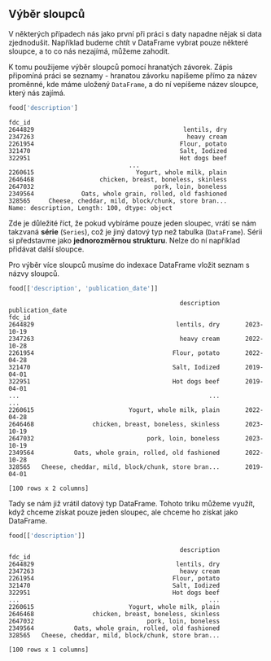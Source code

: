 ## Výběr sloupců

V některých případech nás jako první při práci s daty napadne nějak si data zjednodušit. Například budeme chtít v DataFrame vybrat pouze některé sloupce, a to co nás nezajímá, můžeme zahodit.

K tomu použijeme výběr sloupců pomocí hranatých závorek. Zápis připomíná práci se seznamy - hranatou závorku napíšeme přímo za název proměnné, kde máme uložený `DataFrame`, a do ní vepíšeme název sloupce, který nás zajímá.

```py
food['description']
```

```shell
fdc_id
2644829                                         lentils, dry
2347263                                          heavy cream
2261954                                        Flour, potato
321470                                         Salt, Iodized
322951                                         Hot dogs beef
                                 ...
2260615                            Yogurt, whole milk, plain
2646468                  chicken, breast, boneless, skinless
2647032                                 pork, loin, boneless
2349564             Oats, whole grain, rolled, old fashioned
328565     Cheese, cheddar, mild, block/chunk, store bran...
Name: description, Length: 100, dtype: object
```

Zde je důležité říct, že pokud vybíráme pouze jeden sloupec, vrátí se nám takzvaná **série** (`Series`), což je jiný datový typ než tabulka (`DataFrame`). Sérii si představme jako **jednorozměrnou strukturu**. Nelze do ní například přidávat další sloupce.

Pro výběr více sloupců musíme do indexace DataFrame vložit seznam s názvy sloupců.

```py
food[['description', 'publication_date']]
```

```shell
                                               description publication_date
fdc_id
2644829                                       lentils, dry       2023-10-19
2347263                                        heavy cream       2022-10-28
2261954                                      Flour, potato       2022-04-28
321470                                       Salt, Iodized       2019-04-01
322951                                       Hot dogs beef       2019-04-01
...                                                    ...              ...
2260615                          Yogurt, whole milk, plain       2022-04-28
2646468                chicken, breast, boneless, skinless       2023-10-19
2647032                               pork, loin, boneless       2023-10-19
2349564           Oats, whole grain, rolled, old fashioned       2022-10-28
328565   Cheese, cheddar, mild, block/chunk, store bran...       2019-04-01

[100 rows x 2 columns]
```

Tady se nám již vrátil datový typ DataFrame. Tohoto triku můžeme využít, když chceme získat pouze jeden sloupec, ale chceme ho získat jako DataFrame.

```py
food[['description']]
```

```shell
                                               description
fdc_id
2644829                                       lentils, dry
2347263                                        heavy cream
2261954                                      Flour, potato
321470                                       Salt, Iodized
322951                                       Hot dogs beef
...                                                    ...
2260615                          Yogurt, whole milk, plain
2646468                chicken, breast, boneless, skinless
2647032                               pork, loin, boneless
2349564           Oats, whole grain, rolled, old fashioned
328565   Cheese, cheddar, mild, block/chunk, store bran...

[100 rows x 1 columns]
```
